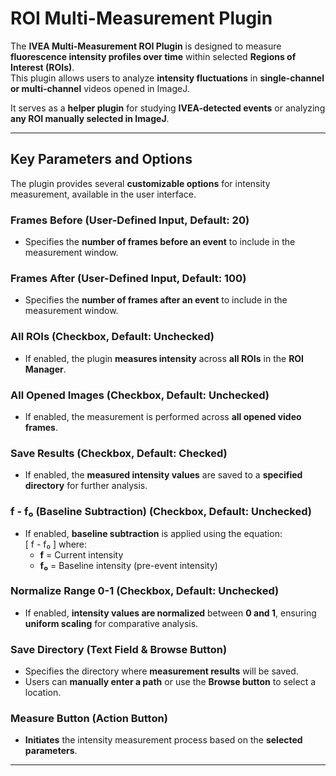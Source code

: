 # ROI Multi-Measurement Plugin

The **IVEA Multi-Measurement ROI Plugin** is designed to measure **fluorescence intensity profiles over time** within selected **Regions of Interest (ROIs)**.  
This plugin allows users to analyze **intensity fluctuations** in **single-channel or multi-channel** videos opened in ImageJ.  

It serves as a **helper plugin** for studying **IVEA-detected events** or analyzing **any ROI manually selected in ImageJ**.  

---

## Key Parameters and Options  

The plugin provides several **customizable options** for intensity measurement, available in the user interface.

### Frames Before (User-Defined Input, Default: 20)  
- Specifies the **number of frames before an event** to include in the measurement window.  

### Frames After (User-Defined Input, Default: 100)  
- Specifies the **number of frames after an event** to include in the measurement window.  

### All ROIs (Checkbox, Default: Unchecked)  
- If enabled, the plugin **measures intensity** across **all ROIs** in the **ROI Manager**.  

### All Opened Images (Checkbox, Default: Unchecked)  
- If enabled, the measurement is performed across **all opened video frames**.  

### Save Results (Checkbox, Default: Checked)  
- If enabled, the **measured intensity values** are saved to a **specified directory** for further analysis.  

### f - f₀ (Baseline Subtraction) (Checkbox, Default: Unchecked)  
- If enabled, **baseline subtraction** is applied using the equation:  
  \[
  f - f₀
  \]
  where:  
  - **f** = Current intensity  
  - **f₀** = Baseline intensity (pre-event intensity)  

### Normalize Range 0-1 (Checkbox, Default: Unchecked)  
- If enabled, **intensity values are normalized** between **0 and 1**, ensuring **uniform scaling** for comparative analysis.  

### Save Directory (Text Field & Browse Button)  
- Specifies the directory where **measurement results** will be saved.  
- Users can **manually enter a path** or use the **Browse button** to select a location.  

### Measure Button (Action Button)  
- **Initiates** the intensity measurement process based on the **selected parameters**.  

---
